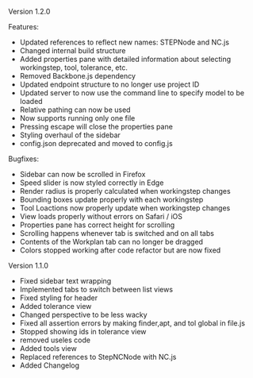 Version 1.2.0

Features:

- Updated references to reflect new names: STEPNode and NC.js
- Changed internal build structure
- Added properties pane with detailed information about selecting workingstep, tool, tolerance, etc.
- Removed Backbone.js dependency
- Updated endpoint structure to no longer use project ID
- Updated server to now use the command line to specify model to be loaded
- Relative pathing can now be used
- Now supports running only one file
- Pressing escape will close the properties pane
- Styling overhaul of the sidebar
- config.json deprecated and moved to config.js

Bugfixes:

- Sidebar can now be scrolled in Firefox
- Speed slider is now styled correctly in Edge
- Render radius is properly calculated when workingstep changes
- Bounding boxes update properly with each workingstep
- Tool Loactions now properly update when workingstep changes
- View loads properly without errors on Safari / iOS
- Properties pane has correct height for scrolling
- Scrolling happens whenever tab is switched and on all tabs
- Contents of the Workplan tab can no longer be dragged
- Colors stopped working after code refactor but are now fixed

Version 1.1.0

- Fixed sidebar text wrapping
- Implemented tabs to switch between list views
- Fixed styling for header
- Added tolerance view
- Changed perspective to be less wacky
- Fixed all assertion errors by making finder,apt, and tol global in file.js
- Stopped showing ids in tolerance view
- removed useles code
- Added tools view
- Replaced references to StepNCNode with NC.js
- Added Changelog
